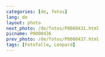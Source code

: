 ```yaml
---
categories: [de, fotos]
lang: de
layout: photo
next_photo: /de/fotos/P0000431.html
picname: P0000436
prev_photo: /de/fotos/P0000437.html
tags: [Fotofalle, Leopard]
---
```

